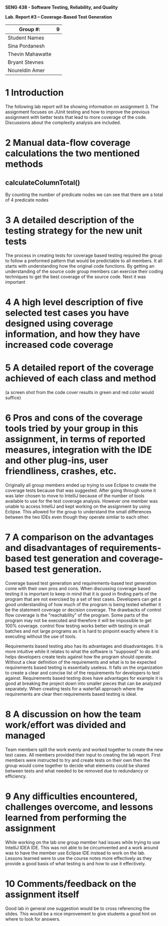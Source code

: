 
**SENG 438 - Software Testing, Reliability, and Quality**

**Lab. Report \#3 – Coverage-Based Test Generation**

| Group \#:      | 9    |
| -------------- | --- |
| Student Names | |
| Sina Pordanesh  | |
| Thevin Mahawatte | |
| Bryant Stevnes |                |
| Noureldin Amer |                    |



# 1 Introduction

The following lab report will be showing information on assignment 3. The assignment focuses on JUnit testing and how to improve the previous assignment with better tests that lead to more coverage of the code. Discussions about the complexity analysis are included. 

# 2 Manual data-flow coverage calculations the two mentioned methods

## calculateColumnTotal()
By counting the number of predicate nodes we can see that there are a total of 4 predicate nodes 



# 3 A detailed description of the testing strategy for the new unit tests
The process in creating tests for coverage based testing required the group to follow a preformed pattern that would be predictable to all members. It all starts with understanding how the original code functions. By getting an understanding of the source code group members can exercise their coding techniques to get the best coverage of the source code. Next it was important 


# 4 A high level description of five selected test cases you have designed using coverage information, and how they have increased code coverage


# 5 A detailed report of the coverage achieved of each class and method 

(a screen shot from the code cover results in green and red color would suffice)


# 6 Pros and cons of the coverage tools tried by your group in this assignment, in terms of reported measures, integration with the IDE and other plug-ins, user friendliness, crashes, etc.

Originally all group members ended up trying to use Eclipse to create the coverage tests because that was suggested. After going through some it was later chosen to move to IntelliJ because of the number of tools available to use for the test coverage analysis. However one member was unable to access IntelliJ and kept working on the assignment by using Eclipse. This allowed for the group to understand the small differences between the two IDEs even though they operate similar to each other. 


# 7 A comparison on the advantages and disadvantages of requirements-based test generation and coverage-based test generation.

Coverage based test generation and requirements-based test generation come with their own pros and cons. When discussing coverage based testing it is important to keep in mind that it is good in finding parts of the program that are not exercised by a set of test cases. Developers can get a good understanding of how much of the program is being tested whether it be the statement coverage or decision coverage. The drawbacks of control flow coverage is the "reachability" of the program. Some parts of the program may not be executed and therefore it will be impossible to get 100% coverage. control flow testing works better with testing in small batches and not large programs as it is hard to pinpoint exactly where it is executing without the use of tools. 

Requirements based testing also has its advantages and disadvantages. It is more intuitive while it relates to what the software is "supposed" to do and helps developers create tests against how the program should operate. Without a clear definition of the requirements and what is to be expected requirements based testing is essentially useless. It falls on the organization to create a clear and concise list of the requirements for developers to test against.  Requirements based testing does have advantages for example it is good at breaking the project down into smaller pieces that can be analyzed separately. When creating tests for a waterfall approach where the requirements are clear then requirements based testing is ideal. 

# 8 A discussion on how the team work/effort was divided and managed
Team members split the work evenly and worked together to create the new test cases.  All members provided their input to creating the lab report. First members were instructed to try and create tests on their own then the group would come together to decide what elements could be shared between tests and what needed to be removed due to redundancy or efficiency. 

# 9 Any difficulties encountered, challenges overcome, and lessons learned from performing the assignment

While working on the lab one group member had issues while trying to use IntelliJ IDEA IDE. This was not able to be circumvented and a work around was to have the member use Eclipse IDE instead to work on the lab. Lessons learned were to use the course notes more effectively as they provide a good basis of what testing is and how to use it effectively. 

# 10 Comments/feedback on the assignment itself

Good lab in general one suggestion would be to cross referencing the slides. This would be a nice improvement to give students a good hint on where to look for answers. 
